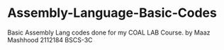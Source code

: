 # Assembly-Language-Basic-Codes
Basic Assembly Lang codes done for my COAL LAB Course.
by Maaz Mashhood 2112184 BSCS-3C
